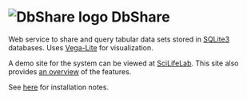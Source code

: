 # ![DbShare logo](https://raw.githubusercontent.com/pekrau/DbShare/master/dbshare/static/dbshare-32.png) DbShare

Web service to share and query tabular data sets stored in
[SQLite3](https://www.sqlite.org/) databases.
Uses [Vega-Lite](https://vega.github.io/vega-lite/) for visualization.

A demo site for the system can be viewed at
[SciLifeLab](https://dbshare.scilifelab.se/). This site also provides
[an overview](https://dbshare.scilifelab.se/about/doc/overview) of the
features.

See [here](https://github.com/pekrau/DbShare/tree/master/install) for
installation notes.
